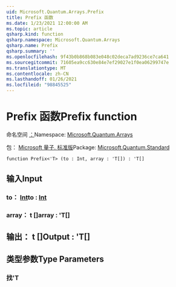 ```yaml
---
uid: Microsoft.Quantum.Arrays.Prefix
title: Prefix 函数
ms.date: 1/23/2021 12:00:00 AM
ms.topic: article
qsharp.kind: function
qsharp.namespace: Microsoft.Quantum.Arrays
qsharp.name: Prefix
qsharp.summary: ''
ms.openlocfilehash: 9f43b0b868b083e048c02deca7ad9236ce7ca641
ms.sourcegitcommit: 71605ea9cc630e84e7ef29027e1f0ea06299747e
ms.translationtype: MT
ms.contentlocale: zh-CN
ms.lasthandoff: 01/26/2021
ms.locfileid: "98845525"
---
```

# <a name="prefix-function"></a><span data-ttu-id="1ffef-102">Prefix 函数</span><span class="sxs-lookup"><span data-stu-id="1ffef-102">Prefix function</span></span>

<span data-ttu-id="1ffef-103">命名空间 [：](xref:Microsoft.Quantum.Arrays)</span><span class="sxs-lookup"><span data-stu-id="1ffef-103">Namespace: [Microsoft.Quantum.Arrays](xref:Microsoft.Quantum.Arrays)</span></span>

<span data-ttu-id="1ffef-104">包： [Microsoft 量子. 标准版](https://nuget.org/packages/Microsoft.Quantum.Standard)</span><span class="sxs-lookup"><span data-stu-id="1ffef-104">Package: [Microsoft.Quantum.Standard](https://nuget.org/packages/Microsoft.Quantum.Standard)</span></span>




```qsharp
function Prefix<'T> (to : Int, array : 'T[]) : 'T[]
```


## <a name="input"></a><span data-ttu-id="1ffef-105">输入</span><span class="sxs-lookup"><span data-stu-id="1ffef-105">Input</span></span>

### <a name="to--int"></a><span data-ttu-id="1ffef-106">to： [Int](xref:microsoft.quantum.lang-ref.int)</span><span class="sxs-lookup"><span data-stu-id="1ffef-106">to : [Int](xref:microsoft.quantum.lang-ref.int)</span></span>




### <a name="array--t"></a><span data-ttu-id="1ffef-107">array： t []</span><span class="sxs-lookup"><span data-stu-id="1ffef-107">array : 'T[]</span></span>





## <a name="output--t"></a><span data-ttu-id="1ffef-108">输出： t []</span><span class="sxs-lookup"><span data-stu-id="1ffef-108">Output : 'T[]</span></span>



## <a name="type-parameters"></a><span data-ttu-id="1ffef-109">类型参数</span><span class="sxs-lookup"><span data-stu-id="1ffef-109">Type Parameters</span></span>

### <a name="t"></a><span data-ttu-id="1ffef-110">找</span><span class="sxs-lookup"><span data-stu-id="1ffef-110">'T</span></span>

